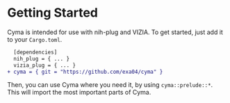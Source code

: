 # Getting Started

Cyma is intended for use with nih-plug and VIZIA. To get started, just add
it to your `Cargo.toml`.

```diff
  [dependencies]
  nih_plug = { ... }
  vizia_plug = { ... }
+ cyma = { git = "https://github.com/exa04/cyma" }
```

Then, you can use Cyma where you need it, by using `cyma::prelude::*`. This
will import the most important parts of Cyma.
